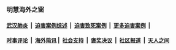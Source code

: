 
### 明慧海外之窗

####  [武汉肺炎](indexes/365.md?t=06110900) &nbsp;|&nbsp;  [迫害案例综述](indexes/328.md?t=06110900) &nbsp;|&nbsp; [迫害致死案例](indexes/277.md?t=06110900)  &nbsp;|&nbsp; [更多迫害案例](indexes/81.md?t=06110900)  &nbsp;|&nbsp; 
####  [时事评论](indexes/19.md?t=06110900) &nbsp;|&nbsp; [海外简讯](indexes/245.md?t=06110900)&nbsp;|&nbsp;  [社会支持](indexes/140.md?t=06110900) &nbsp;|&nbsp; [褒奖决议](indexes/282.md?t=06110900) &nbsp;|&nbsp; [社区报道](indexes/91.md?t=06110900)  &nbsp;|&nbsp; [天人之间](indexes/78.md?t=06110900) 


